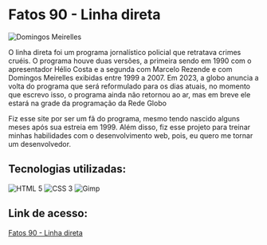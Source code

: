 # Fatos 90 - Linha direta

<img src="https://noticiasdatv.uol.com.br/media/_versions/artigos_2021/domingos-meirelles-linha-direta-globo-fenomeno-youtube-reproducao-grande_fixed_large.jpg" alt="Domingos Meirelles">

<p>O linha direta foi um programa jornalístico policial que retratava crimes cruéis. O programa houve duas versões, a primeira sendo em 1990 com o apresentador Hélio Costa e a segunda com Marcelo Rezende e com Domingos Meirelles exibidas entre 1999 a 2007. Em 2023, a globo anuncia a volta do programa que será reformulado para os dias atuais, no momento que escrevo isso, o programa ainda não retornou ao ar, mas em breve ele estará na grade da programação da Rede Globo</p>

<p>Fiz esse site por ser um fã do programa, mesmo tendo nascido alguns meses após sua estreia em 1999. Além disso, fiz esse projeto para treinar minhas habilidades com o desenvolvimento web, pois, eu quero me tornar um desenvolvedor.</p>

## Tecnologias utilizadas:

<div>
    <img src="https://img.shields.io/badge/HTML-239120?style=for-the-badge&logo=html5&logoColor=white" alt="HTML 5">
    <img src="https://img.shields.io/badge/CSS-239120?&style=for-the-badge&logo=css3&logoColor=white" alt="CSS 3">
    <img src="https://img.shields.io/badge/gimp-5C5543?style=for-the-badge&logo=gimp&logoColor=white" alt="Gimp">
</div>

## Link de acesso: 

<a href="https://luissouzadeveloper.github.io/Fatos-90_2/" target="_blank">Fatos 90 - Linha direta</a>

